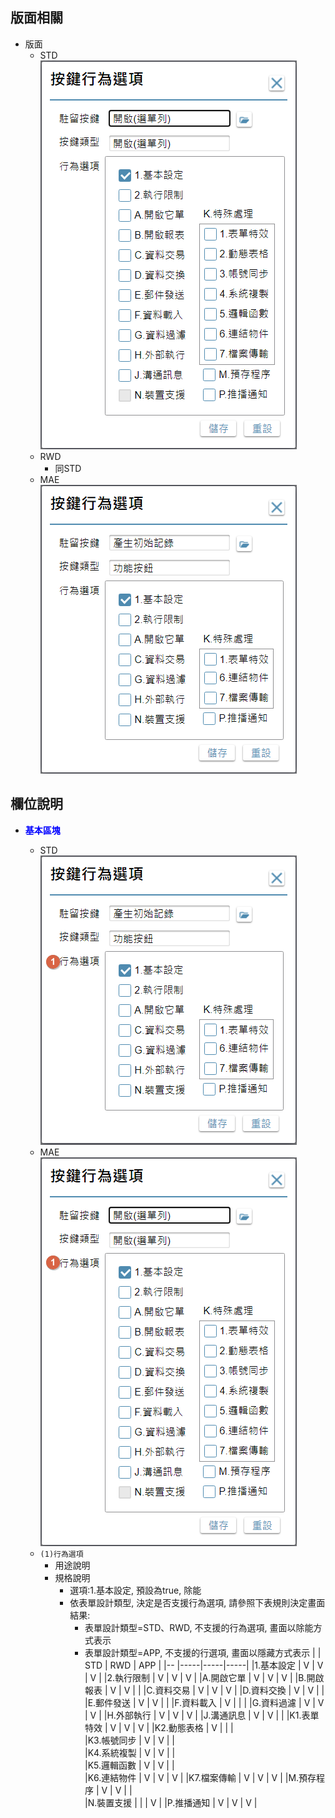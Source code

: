 ## <div id="behavior-layout">版面相關</div>
* 版面
    * STD</br>
        ![pic][image_button_STD]
    * RWD
        * 同STD
    * MAE</br>
        ![pic][image_button_MAE]

## <div id="behavior-object-desc">欄位說明</div>
* <p id="fieldbreak1" style="color:blue;font-weight:bold">基本區塊</p>

    * STD</br>
        ![pic][image_fieldbreak1_STD]
    * MAE</br>
        ![pic][image_fieldbreak1_MAE]
    * `(1)行為選項`    
        * 用途說明
        * 規格說明        
            * 選項:1.基本設定, 預設為true, 除能
            * 依表單設計類型, 決定是否支援行為選項, 請參照下表規則決定畫面結果:
                * 表單設計類型=STD、RWD, 不支援的行為選項, 畫面以除能方式表示
                * 表單設計類型=APP, 不支援的行選項, 畫面以隱藏方式表示
                |   | STD | RWD | APP |
                |-- |-----|-----|-----|
                |1.基本設定 | V | V | V |
                |2.執行限制 | V | V | V |
                |A.開啟它單 | V | V | V |
                |B.開啟報表 | V | V |  |
                |C.資料交易 | V | V | V |
                |D.資料交換 | V | V |  |
                |E.郵件發送 | V | V |  |
                |F.資料載入 | V |  |  |	
                |G.資料過濾 | V | V | V |
                |H.外部執行 | V | V | V |
                |J.溝通訊息 | V | V |  |
                |K1.表單特效 | V | V | V |
                |K2.動態表格 | V |  |  |	
                |K3.帳號同步 | V | V |  |	
                |K4.系統複製 | V | V |  |	
                |K5.邏輯函數 | V | V |  |	
                |K6.連結物件 | V | V | V |
                |K7.檔案傳輸 | V | V | V |
                |M.預存程序 | V | V |  |	
                |N.裝置支援 |  |  | V |
                |P.推播通知 | V | V | V |

                


<!-- 圖片 -->
[image_button_STD]:attachment/ButtonBehavior_STD.png
[image_button_MAE]:attachment/ButtonBehavior_MAE.png
[image_fieldbreak1_STD]:attachment/ButtonBehavior_MAE_block1.png
[image_fieldbreak1_MAE]:attachment/ButtonBehavior_STD_block1.png